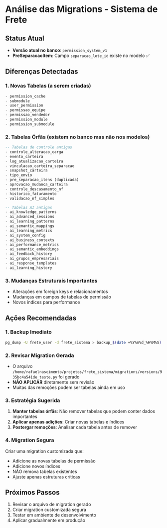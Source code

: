 # Análise das Migrations - Sistema de Frete

## Status Atual
- **Versão atual no banco**: `permission_system_v1`
- **PreSeparacaoItem**: Campo `separacao_lote_id` existe no modelo ✅

## Diferenças Detectadas

### 1. Novas Tabelas (a serem criadas)
```sql
- permission_cache
- submodule
- user_permission
- permissao_equipe
- permissao_vendedor
- permission_module
- permission_submodule
```

### 2. Tabelas Órfãs (existem no banco mas não nos modelos)
```sql
-- Tabelas de controle antigas
- controle_alteracao_carga
- evento_carteira
- log_atualizacao_carteira
- vinculacao_carteira_separacao
- snapshot_carteira
- tipo_envio
- pre_separacao_itens (duplicada)
- aprovacao_mudanca_carteira
- controle_descasamento_nf
- historico_faturamento
- validacao_nf_simples

-- Tabelas AI antigas
- ai_knowledge_patterns
- ai_advanced_sessions
- ai_learning_patterns
- ai_semantic_mappings
- ai_learning_metrics
- ai_system_config
- ai_business_contexts
- ai_performance_metrics
- ai_semantic_embeddings
- ai_feedback_history
- ai_grupos_empresariais
- ai_response_templates
- ai_learning_history
```

### 3. Mudanças Estruturais Importantes
- Alterações em foreign keys e relacionamentos
- Mudanças em campos de tabelas de permissão
- Novos índices para performance

## Ações Recomendadas

### 1. Backup Imediato
```bash
pg_dump -U frete_user -d frete_sistema > backup_$(date +%Y%m%d_%H%M%S).sql
```

### 2. Revisar Migration Gerada
- O arquivo `/home/rafaelnascimento/projetos/frete_sistema/migrations/versions/935bc4a541de_teste.py` foi gerado
- **NÃO APLICAR** diretamente sem revisão
- Muitas das remoções podem ser tabelas ainda em uso

### 3. Estratégia Sugerida
1. **Manter tabelas órfãs**: Não remover tabelas que podem conter dados importantes
2. **Aplicar apenas adições**: Criar novas tabelas e índices
3. **Postergar remoções**: Analisar cada tabela antes de remover

### 4. Migration Segura
Criar uma migration customizada que:
- Adicione as novas tabelas de permissão
- Adicione novos índices
- NÃO remova tabelas existentes
- Ajuste apenas estruturas críticas

## Próximos Passos
1. Revisar o arquivo de migration gerado
2. Criar migration customizada segura
3. Testar em ambiente de desenvolvimento
4. Aplicar gradualmente em produção